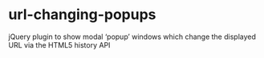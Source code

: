 url-changing-popups
===================

jQuery plugin to show modal ‘popup’ windows which change the displayed URL via the HTML5 history API
